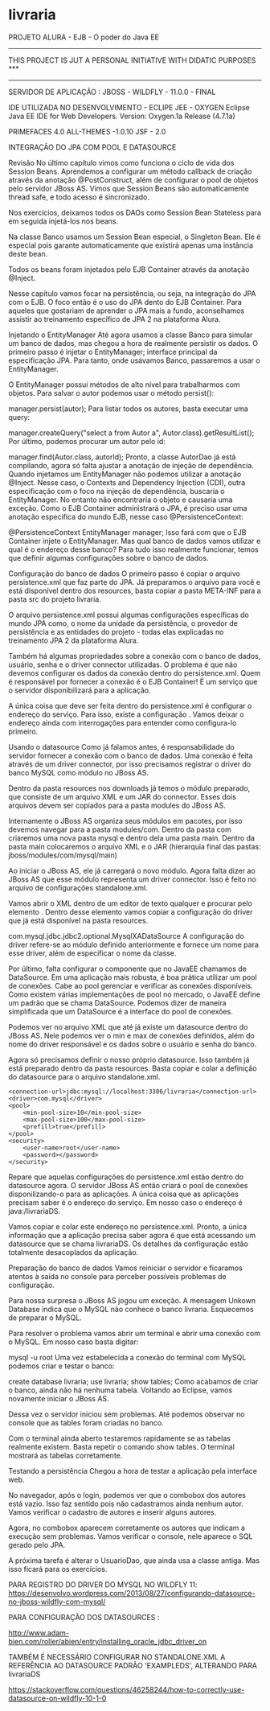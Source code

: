 # livraria
PROJETO ALURA - EJB - O poder do Java EE

*******************************************************************
THIS PROJECT IS JUT A PERSONAL INITIATIVE WITH DIDATIC PURPOSES ***
*******************************************************************


SERVIDOR DE APLICAÇÃO : JBOSS - WILDFLY - 11.0.0 - FINAL

IDE UTILIZADA NO DESENVOLVIMENTO - ECLIPE JEE - OXYGEN
Eclipse Java EE IDE for Web Developers.
Version: Oxygen.1a Release (4.7.1a)

PRIMEFACES 4.0
ALL-THEMES -1.0.10
JSF - 2.0


INTEGRAÇÃO DO JPA COM POOL E DATASOURCE

Revisão
No último capítulo vimos como funciona o ciclo de vida dos Session Beans. Aprendemos a configurar um método callback de criação através da anotação @PostConstruct, além de configurar o pool de objetos pelo servidor JBoss AS. Vimos que Session Beans são automaticamente thread safe, e todo acesso é sincronizado.

Nos exercícios, deixamos todos os DAOs como Session Bean Stateless para em seguida injetá-los nos beans.

Na classe Banco usamos um Session Bean especial, o Singleton Bean. Ele é especial pois garante automaticamente que existirá apenas uma instância deste bean.

Todos os beans foram injetados pelo EJB Container através da anotação @Inject.

Nesse capítulo vamos focar na persistência, ou seja, na integração do JPA com o EJB. O foco então é o uso do JPA dento do EJB Container. Para aqueles que gostariam de aprender o JPA mais a fundo, aconselhamos assistir ao treinamento específico de JPA 2 na plataforma Alura.

Injetando o EntityManager
Até agora usamos a classe Banco para simular um banco de dados, mas chegou a hora de realmente persistir os dados. O primeiro passo é injetar o EntityManager; interface principal da especificação JPA. Para tanto, onde usávamos Banco, passaremos a usar o EntityManager.

O EntityManager possui métodos de alto nível para trabalharmos com objetos. Para salvar o autor podemos usar o método persist():

manager.persist(autor);
Para listar todos os autores, basta executar uma query:

manager.createQuery("select a from Autor a", Autor.class).getResultList();
Por último, podemos procurar um autor pelo id:

manager.find(Autor.class, autorId);
Pronto, a classe AutorDao já está compilando, agora só falta ajustar a anotação de injeção de dependência. Quando injetamos um EntityManager não podemos utilizar a anotação @Inject. Nesse caso, o Contexts and Dependency Injection (CDI), outra especificação com o foco na injeção de dependência, buscaria o EntityManager. No entanto não encontraria o objeto e causaria uma exceção. Como o EJB Container administrará o JPA, é preciso usar uma anotação especifica do mundo EJB, nesse caso @PersistenceContext:

@PersistenceContext
EntityManager manager;
Isso fará com que o EJB Container injete o EntityManager. Mas qual banco de dados vamos utilizar e qual é o endereço desse banco? Para tudo isso realmente funcionar, temos que definir algumas configurações sobre o banco de dados.

Configuração do banco de dados
O primeiro passo é copiar o arquivo persistence.xml que faz parte do JPA. Já preparamos o arquivo para você e está disponível dentro dos resources, basta copiar a pasta META-INF para a pasta src do projeto livraria.

O arquivo persistence.xml possui algumas configurações específicas do mundo JPA como, o nome da unidade da persistência, o provedor de persistência e as entidades do projeto - todas elas explicadas no treinamento JPA 2 da plataforma Alura.

Também há algumas propriedades sobre a conexão com o banco de dados, usuário, senha e o driver connector utilizadas. O problema é que não devemos configurar os dados da conexão dentro do persistence.xml. Quem é responsável por fornecer a conexão é o EJB Container! É um serviço que o servidor disponibilizará para a aplicação.

A única coisa que deve ser feita dentro do persistence.xml é configurar o endereço do serviço. Para isso, existe a configuração <jta-data-source>. Vamos deixar o endereço ainda com interrogações para entender como configura-lo primeiro.

Usando o datasource
Como já falamos antes, é responsabilidade do servidor fornecer a conexão com o banco de dados. Uma conexão é feita através de um driver connector, por isso precisamos registrar o driver do banco MySQL como módulo no JBoss AS.

Dentro da pasta resources nos downloads já temos o módulo preparado, que consiste de um arquivo XML e um JAR do connector. Esses dois arquivos devem ser copiados para a pasta modules do JBoss AS.

Internamente o JBoss AS organiza seus módulos em pacotes, por isso devemos navegar para a pasta modules/com. Dentro da pasta com criaremos uma nova pasta mysql e dentro dela uma pasta main. Dentro da pasta main colocaremos o arquivo XML e o JAR (hierarquia final das pastas: jboss/modules/com/mysql/main)

Ao iniciar o JBoss AS, ele já carregará o novo módulo. Agora falta dizer ao JBoss AS que esse módulo representa um driver connector. Isso é feito no arquivo de configurações standalone.xml.

Vamos abrir o XML dentro de um editor de texto qualquer e procurar pelo elemento <drivers>. Dentro desse elemento vamos copiar a configuração do driver que já está disponível na pasta resources.

<driver name="com.mysql" module="com.mysql">
    <xa-datasource-class>
        com.mysql.jdbc.jdbc2.optional.MysqlXADataSource
    </xa-datasource-class>
</driver>
A configuração do driver refere-se ao módulo definido anteriormente e fornece um nome para esse driver, além de especificar o nome da classe.

Por último, falta configurar o componente que no JavaEE chamamos de DataSource. Em uma aplicação mais robusta, é boa prática utilizar um pool de conexões. Cabe ao pool gerenciar e verificar as conexões disponíveis. Como existem várias implementações de pool no mercado, o JavaEE define um padrão que se chama DataSource. Podemos dizer de maneira simplificada que um DataSource é a interface do pool de conexões.

Podemos ver no arquivo XML que até já existe um datasource dentro do JBoss AS. Nele podemos ver o min e max de conexões definidos, além do nome do driver responsável e os dados sobre o usuário e senha do banco.

Agora só precisamos definir o nosso próprio datasource. Isso também já está preparado dentro da pasta resources. Basta copiar e colar a definição do datasource para o arquivo standalone.xml.

<datasource jndi-name="java:/livrariaDS" pool-name="livrariaDS"
    enabled="true" use-java-context="true">

    <connection-url>jdbc:mysql://localhost:3306/livraria</connection-url>
    <driver>com.mysql</driver>
    <pool>
        <min-pool-size>10</min-pool-size>
        <max-pool-size>100</max-pool-size>
        <prefill>true</prefill>
    </pool>
    <security>
        <user-name>root</user-name>
        <password></password>
    </security>
</datasource>
Repare que aquelas configurações do persistence.xml estão dentro do datasource agora. O servidor JBoss AS então criará o pool de conexões disponilizando-o para as aplicações. A única coisa que as aplicações precisam saber é o endereço do serviço. Em nosso caso o endereço é java:/livrariaDS.

Vamos copiar e colar este endereço no persistence.xml. Pronto, a única informação que a aplicação precisa saber agora é que está acessando um datasource que se chama livrariaDS. Os detalhes da configuração estão totalmente desacoplados da aplicação.

Preparação do banco de dados
Vamos reiniciar o servidor e ficaramos atentos à saída no console para perceber possíveis problemas de configuração.

Para nossa surpresa o JBoss AS jogou um exceção. A mensagem Unkown Database indica que o MySQL não conhece o banco livraria. Esquecemos de preparar o MySQL.

Para resolver o problema vamos abrir um terminal e abrir uma conexão com o MySQL. Em nosso caso basta digitar:

mysql -u root
Uma vez estabelecida a conexão do terminal com MySQL podemos criar e testar o banco:

create database livraria;
use livraria;
show tables;
Como acabamos de criar o banco, ainda não há nenhuma tabela. Voltando ao Eclipse, vamos novamente iniciar o JBoss AS.

Dessa vez o servidor iniciou sem problemas. Até podemos observar no console que as tables foram criadas no banco.

Com o terminal ainda aberto testaremos rapidamente se as tabelas realmente existem. Basta repetir o comando show tables. O terminal mostrará as tabelas corretamente.

Testando a persistência
Chegou a hora de testar a aplicação pela interface web.

No navegador, após o login, podemos ver que o combobox dos autores está vazio. Isso faz sentido pois não cadastramos ainda nenhum autor. Vamos verificar o cadastro de autores e inserir alguns autores.

Agora, no combobox aparecem corretamente os autores que indicam a execução sem problemas. Vamos verificar o console, nele aparece o SQL gerado pelo JPA.

A próxima tarefa é alterar o UsuarioDao, que ainda usa a classe antiga. Mas isso ficará para os exercícios.

PARA REGISTRO DO DRIVER DO MYSQL NO WILDFLY 11:
https://desenvolvo.wordpress.com/2013/08/27/configurando-datasource-no-jboss-wildfly-com-mysql/

PARA CONFIGURAÇÃO DOS DATASOURCES : 

http://www.adam-bien.com/roller/abien/entry/installing_oracle_jdbc_driver_on

TAMBÉM É NECESSÁRIO CONFIGURAR NO STANDALONE.XML A REFERÊNCIA AO DATASOURCE PADRÃO 'EXAMPLEDS', ALTERANDO PARA livrariaDS

https://stackoverflow.com/questions/46258244/how-to-correctly-use-datasource-on-wildfly-10-1-0
